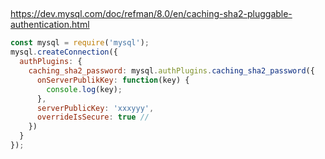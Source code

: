 ##

https://dev.mysql.com/doc/refman/8.0/en/caching-sha2-pluggable-authentication.html

```js
const mysql = require('mysql');
mysql.createConnection({
  authPlugins: {
    caching_sha2_password: mysql.authPlugins.caching_sha2_password({
      onServerPublikKey: function(key) {
        console.log(key);
      },
      serverPublicKey: 'xxxyyy',
      overrideIsSecure: true //
    })
  }
});
```